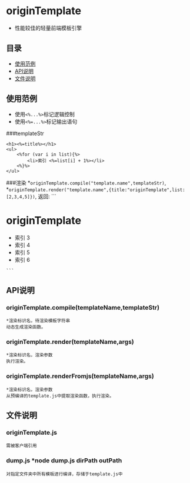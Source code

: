 #	originTemplate

*	性能较佳的轻量前端模板引擎

##	目录
*	[使用范例](#使用范例)
*	[API说明](#API说明)
*	[文件说明](#文件说明)

##	使用范例

*	使用`<%...%>`标记逻辑控制
*	使用`<%=...%>`标记输出语句

###templateStr
```
<h1><%=title%></h1>
<ul>
    <%for (var i in list){%>
        <li>索引 <%=list[i] + 1%></li>
    <%}%>
</ul>

```

###渲染
	*`originTemplate.compile("template.name",templateStr)`,
	*`originTemplate.render("template.name",{title:"originTemplate",list:[2,3,4,5]})`,
	返回:
	```
	<h1>originTemplate</h1><ul><li>索引 3</li><li>索引 4</li><li>索引 5</li><li>索引 6</li></ul> 

	```

##	API说明

###	originTemplate.compile(templateName,templateStr)
	*渲染标识名，待渲染模板字符串
	动态生成渲染函数。
###	originTemplate.render(templateName,args)
	*渲染标识名，渲染参数
	执行渲染。
###	originTemplate.renderFromjs(templateName,args)
	*渲染标识名，渲染参数
	从预编译的template.js中提取渲染函数，执行渲染。

##	文件说明

###	originTemplate.js
	需被客户端引用
###	dump.js	*node dump.js dirPath outPath
	对指定文件夹中所有模板进行编译，存储于template.js中
